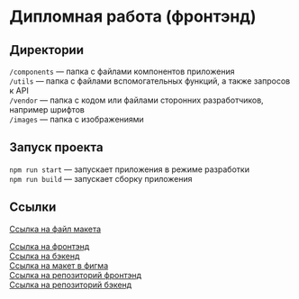 # Дипломная работа (фронтэнд)

## Директории

`/components` — папка с файлами компонентов приложения  
`/utils` — папка с файлами вспомогательных функций, а также запросов к API  
`/vendor` — папка с кодом или файлами сторонних разработчиков, например шрифтов  
`/images` — папка с изображениями  

## Запуск проекта

`npm run start` — запускает приложения в режиме разработки  
`npm run build` — запускает сборку приложения

## Ссылки

[Ссылка на файл макета](https://disk.yandex.ru/d/-ODa2JGbdCg4XA)  

[Ссылка на фронтэнд](https://iavianm.nomoredomains.rocks/)  
[Ссылка на бэкенд](https://backend.nomoredomains.work)  
[Ссылка на макет в фигма](https://www.figma.com/file/i7z5WMTqiBMNhk5zTlwhTQ/Diplom?type=design&node-id=891%3A3857&mode=dev)  
[Ссылка на репозиторий фронтэнд](https://github.com/skillstack/movies-explorer-frontend)  
[Ссылка на репозиторий бэкенд](https://github.com/skillstack/movies-explorer-api)